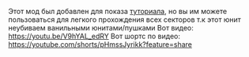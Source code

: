 Этот мод был добавлен для показа [туториала](https://github.com/Lehanchic25/TestPlanetMindustry/tree/main), но вы им можете пользоваться для легкого прохождения всех секторов т.к этот юнит неубиваем ванильными юнитами/пушками
Вот видео: https://youtu.be/V9hYAL_edRY 
Вот шортс по видео: https://youtube.com/shorts/pHmssJyrikk?feature=share
